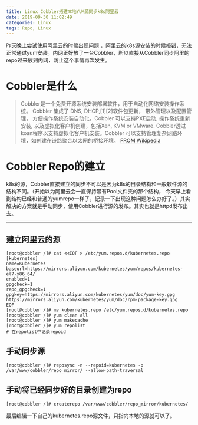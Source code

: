 ```yaml
---
title: Linux_Cobbler搭建本地YUM源同步k8s阿里云
date: 2019-09-30 11:02:49
categories: Linux
tags: Repo, Linux
---
```


昨天晚上尝试使用阿里云的时候出现问题 ，阿里云的k8s源安装的时候报错，无法正常通过yum安装。内网正好放了一台Cobbler，所以直接从Cobbler同步阿里的repo过来放到内网，防止这个事情再次发生。

# Cobbler是什么
> Cobbler是一个免费开源系统安装部署软件，用于自动化网络安装操作系统。 Cobbler 集成了 DNS, DHCP,[1][2]软件包更新， 带外管理以及配置管理， 方便操作系统安装自动化。Cobbler 可以支持PXE启动, 操作系统重新安装, 以及虚拟化客户机创建，包括Xen, KVM or VMware. Cobbler透过koan程序以支持虚拟化客户机安装。Cobbler 可以支持管理复杂网路环境，如创建在链路聚合以太网的桥接环境。 [FROM Wikipedia](https://en.wikipedia.org/wiki/Cobbler_(software))

# Cobbler Repo的建立
k8s的源，Cobbler直接建立的同步不可以是因为k8s的目录结构和一般软件源的结构不同。（开始以为阿里云会一直保持带有Pool文件夹的那个结构， 今天早上看到结构已经和普通的yumrepo一样了，记录一下出现这种问题怎么办好了。）其实解决的方案就是手动同步，使用Cobbler进行源的发布。其实也就是httpd发布出去。

---

## 建立阿里云的源
```
[root@cobbler /]# cat <<EOF > /etc/yum.repos.d/kubernetes.repo
[kubernetes]
name=Kubernetes
baseurl=https://mirrors.aliyun.com/kubernetes/yum/repos/kubernetes-el7-x86_64/
enabled=1
gpgcheck=1
repo_gpgcheck=1
gpgkey=https://mirrors.aliyun.com/kubernetes/yum/doc/yum-key.gpg https://mirrors.aliyun.com/kubernetes/yum/doc/rpm-package-key.gpg
EOF
[root@cobbler /]# mv kubernetes.repo /etc/yum.repos.d/kubernetes.repo
[root@cobbler /]# yum clean all
[root@cobbler /]# yum makecache
[root@cobbler /]# yum repolist
# 在repolist中记录repoid
```
## 手动同步源
```
[root@cobbler /]# reposync -n --repoid=kubernetes -p /var/www/cobbler/repo_mirror/ --allow-path-traversal
```
## 手动将已经同步好的目录创建为repo
```
[root@cobbler /]# createrepo /var/www/cobbler/repo_mirror/kubernetes/
```
最后编辑一下自己的kubernetes.repo源文件，只指向本地的源就可以了。